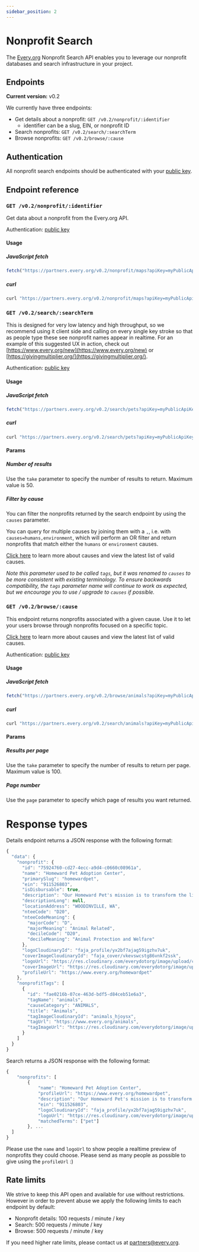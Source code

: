 ```yaml
---
sidebar_position: 2
---
```


# Nonprofit Search

The [Every.org](http://every.org) Nonprofit Search API enables you to leverage
our nonprofit databases and search infrastructure in your project.

## Endpoints

**Current version:** v0.2

We currently have three endpoints:

- Get details about a nonprofit: `GET /v0.2/nonprofit/:identifier`
  - identifier can be a slug, EIN, or nonprofit ID
- Search nonprofits: `GET /v0.2/search/:searchTerm`
- Browse nonprofits: `GET /v0.2/browse/:cause`

## Authentication

All nonprofit search endpoints should be authenticated with your
[public key](./authentication#public-keys).

## Endpoint reference

### `GET /v0.2/nonprofit/:identifier`

Get data about a nonprofit from the Every.org API.

Authentication: [public key](./authentication#public-keys)

#### Usage

##### JavaScript fetch

```jsx
fetch("https://partners.every.org/v0.2/nonprofit/maps?apiKey=myPublicApiKey");
```

##### curl

```jsx
curl "https://partners.every.org/v0.2/nonprofit/maps?apiKey=myPublicApiKey"
```

### `GET /v0.2/search/:searchTerm`

This is designed for very low latency and high throughput, so we recommend using
it client side and calling on every single key stroke so that as people type
these see nonprofit names appear in realtime. For an example of this suggested
UX in action, check out [https://www.every.org/new](https://www.every.org/new)
or [https://givingmultiplier.org/](https://givingmultiplier.org/).

Authentication: [public key](./authentication#public-keys)

#### Usage

##### JavaScript fetch

```jsx
fetch("https://partners.every.org/v0.2/search/pets?apiKey=myPublicApiKey");
```

##### curl

```jsx
curl "https://partners.every.org/v0.2/search/pets?apiKey=myPublicApiKey"
```

#### Params

##### Number of results

Use the `take` parameter to specify the number of results to return. Maximum
value is 50.

##### Filter by cause

You can filter the nonprofits returned by the search endpoint by using the
`causes` parameter.

You can query for multiple causes by joining them with a `,`, i.e. with
`causes=humans,environment`, which will perform an OR filter and return
nonprofits that match either the `humans` or `environment` causes.

[Click here](../types#causes) to learn more about causes and view the latest
list of valid causes.

_Note this parameter used to be called `tags`, but it was renamed to `causes` to
be more consistent with existing terminology. To ensure backwards compatibility,
the `tags` parameter name will continue to work as expected, but we encourage
you to use / upgrade to `causes` if possible._

### `GET /v0.2/browse/:cause`

This endpoint returns nonprofits associated with a given cause. Use it to let
your users browse through nonprofits focused on a specific topic.

[Click here](../types#causes) to learn more about causes and view the latest
list of valid causes.

Authentication: [public key](./authentication#public-keys)

#### Usage

##### JavaScript fetch

```jsx
fetch("https://partners.every.org/v0.2/browse/animals?apiKey=myPublicApiKey");
```

##### curl

```jsx
curl "https://partners.every.org/v0.2/search/animals?apiKey=myPublicApiKey"
```

#### Params

##### Results per page

Use the `take` parameter to specify the number of results to return per page.
Maximum value is 100.

##### Page number

Use the `page` parameter to specify which page of results you want returned.

# Response types

Details endpoint returns a JSON response with the following format:

```jsx
{
  "data": {
    "nonprofit": {
      "id": "75924760-cd27-4ecc-a9d4-c0660c08961a",
      "name": "Homeward Pet Adoption Center",
      "primarySlug": "homewardpet",
      "ein": "911526803",
      "isDisbursable": true,
      "description": "Our Homeward Pet's mission is to transform the lives of cats and dogs in need through compassionate medical care, positive behavior training, and successful adoption while building a more humane community.",
      "descriptionLong": null,
      "locationAddress": "WOODINVILLE, WA",
      "nteeCode": "D20",
      "nteeCodeMeaning": {
        "majorCode": "D",
        "majorMeaning": "Animal Related",
        "decileCode": "D20",
        "decileMeaning": "Animal Protection and Welfare"
      },
      "logoCloudinaryId": "faja_profile/yx2bf7ajag59igzhv7uk",
      "coverImageCloudinaryId": "faja_cover/vkevswcstg86vnkf2ssk",
      "logoUrl": "https://res.cloudinary.com/everydotorg/image/upload/c_lfill,w_24,h_24,dpr_2/c_crop,ar_24:24/q_auto,f_auto,fl_progressive/faja_profile/yx2bf7ajag59igzhv7uk",
      "coverImageUrl": "https://res.cloudinary.com/everydotorg/image/upload/f_auto,c_limit,w_3840,q_80/faja_cover/vkevswcstg86vnkf2ssk",
      "profileUrl": "https://www.every.org/homewardpet"
    },
    "nonprofitTags": [
      {
        "id": "fae0216b-07ce-463d-bdf5-d84ceb51e6a3",
        "tagName": "animals",
        "causeCategory": "ANIMALS",
        "title": "Animals",
        "tagImageCloudinaryId": "animals_hjoysx",
        "tagUrl": "https://www.every.org/animals",
        "tagImageUrl": "https://res.cloudinary.com/everydotorg/image/upload/c_lfill,w_24,h_24,dpr_2/c_crop,ar_24:24/q_auto,f_auto,fl_progressive/animals_hjoysx"
      }
    ]
  }
}
```

Search returns a JSON response with the following format:

```jsx
{
	"nonprofits": [
		{
			"name": "Homeward Pet Adoption Center",
			"profileUrl": "https://www.every.org/homewardpet",
			"description": "Our Homeward Pet's mission is to transform the lives of cats and dogs in need through compassionate medical care, positive behavior training, and successful adoption while building a more humane community.",
			"ein": "911526803",
			"logoCloudinaryId": "faja_profile/yx2bf7ajag59igzhv7uk",
			"logoUrl": "https://res.cloudinary.com/everydotorg/image/upload/c_lfill,w_24,h_24,dpr_2/c_crop,ar_24:24/q_auto,f_auto,fl_progressive/faja_profile/yx2bf7ajag59igzhv7uk",
			"matchedTerms": ["pet"]
		}, ...
  ]
}
```

Please use the `name` and `logoUrl` to show people a realtime preview of
nonprofits they could choose. Please send as many people as possible to give
using the `profileUrl` :)

## Rate limits

We strive to keep this API open and available for use without restrictions.
However in order to prevent abuse we apply the following limits to each endpoint
by default:

- Nonprofit details: 100 requests / minute / key
- Search: 500 requests / minute / key
- Browse: 500 requests / minute / key

If you need higher rate limits, please contact us at
[partners@every.org](mailto:partners@every.org).
